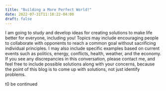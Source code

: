 ```yaml
---
title: "Building a More Perfect World!"
date: 2022-07-31T11:18:22-04:00
draft: false
---
```


I am going to study and develop ideas for creating solutions to make life better for everyone, including you! Topics may include encouraging people to collaborate with opponents to reach a common goal without sacrificing individual principles. I may also include specific examples based on current events such as politics, energy, conflicts, health, weather, and the economy. If you see any discrepancies in this conversation, please contact me, and feel free to include possible solutions along with your concerns, because the point of this blog is to come up with solutions, not just identify problems.

t0 be continued